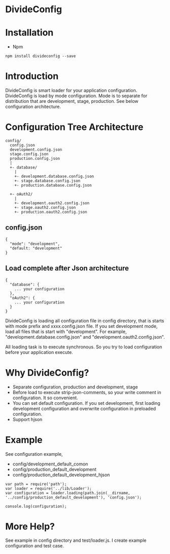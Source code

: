 DivideConfig
============

# Installation
* Npm
```
npm install divideconfig --save
```

# Introduction
DivideConfig is smart loader for your application configuration. DivideConfig is load by mode 
configuration. Mode is to separate for distribution that are development, stage, production. 
See below configuration architecture.

# Configuration Tree Architecture
```
config/
  config.json
  development.config.json
  stage.config.json
  production.config.json
  |
  +- database/
    |
    +- development.database.config.json
    +- stage.database.config.json
    +- production.database.config.json
    
  +- oAuth2/
    |
    +- development.oauth2.config.json
    +- stage.oauth2.config.json
    +- production.oauth2.config.json
```       
   
## config.json
```
{
  "mode": "development",
  "default: "development"
}
```

## Load complete after Json architecture
```
{
  "database": {
    ... your configuration
  },
  "oAuth2": {
    ... your configuration
  }
}
```

DivideConfig is loading all configuration file in config directory, that is starts with
mode prefix and xxxx.config.json file. If you set development mode, load all files that 
is start with "development". For example, "development.database.config.json" and 
"development.oauth2.config.json".

All loading task is to execute synchronous. So you try to load configuration before your
application execute.

# Why DivideConfig?
* Separate configuration, production and development, stage
* Before load to execute strip-json-comments, so your write comment in configuration. It so convenient.
* You can set default configuration. If you set development, first loading development configuration and
 overwrite configuration in preloaded configuration.
* Support hjson
 
# Example
See configuration example,

* config/development_default_comon
* config/production_default_development
* config/production_default_development_hjson

```
var path = require('path');
var loader = require('../lib/Loader');
var configuration = loader.loading(path.join(__dirname, '../config/production_default_development'), 'config.json');

console.log(configuration);
```

# More Help?
See example in config directory and test/loader.js. I create example configuration and test case.